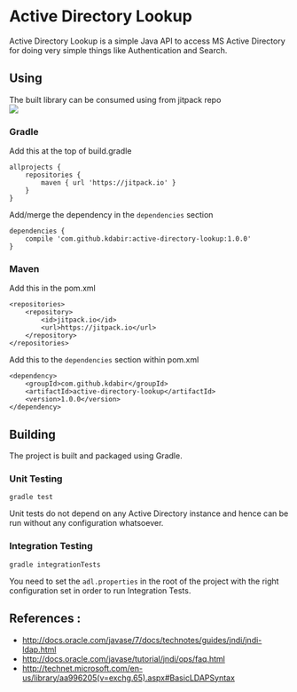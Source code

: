 Active Directory Lookup
=======================

Active Directory Lookup is a simple Java API to access MS Active Directory for doing very simple things like Authentication
and Search.

## Using

The built library can be consumed using from jitpack repo  
[![](https://jitpack.io/v/kdabir/active-directory-lookup.svg)](https://jitpack.io/#kdabir/active-directory-lookup)

### Gradle


Add this at the top of build.gradle

    allprojects {
		repositories {
			maven { url 'https://jitpack.io' }
		}
	}
    
Add/merge the dependency in the `dependencies` section    

    dependencies {
	    compile 'com.github.kdabir:active-directory-lookup:1.0.0'
	}


### Maven


Add this in the pom.xml

	<repositories>
		<repository>
		    <id>jitpack.io</id>
		    <url>https://jitpack.io</url>
		</repository>
	</repositories>


Add this to the `dependencies` section within pom.xml

	<dependency>
	    <groupId>com.github.kdabir</groupId>
	    <artifactId>active-directory-lookup</artifactId>
	    <version>1.0.0</version>
	</dependency>


## Building

The project is built and packaged using Gradle.

### Unit Testing

`gradle test`

Unit tests do not depend on any Active Directory instance and hence can be run without any configuration whatsoever.

### Integration Testing

`gradle integrationTests`

You need to set the `adl.properties` in the root of the project with the right configuration set in order to run Integration
Tests.


## References :

* http://docs.oracle.com/javase/7/docs/technotes/guides/jndi/jndi-ldap.html
* http://docs.oracle.com/javase/tutorial/jndi/ops/faq.html
* http://technet.microsoft.com/en-us/library/aa996205(v=exchg.65).aspx#BasicLDAPSyntax
